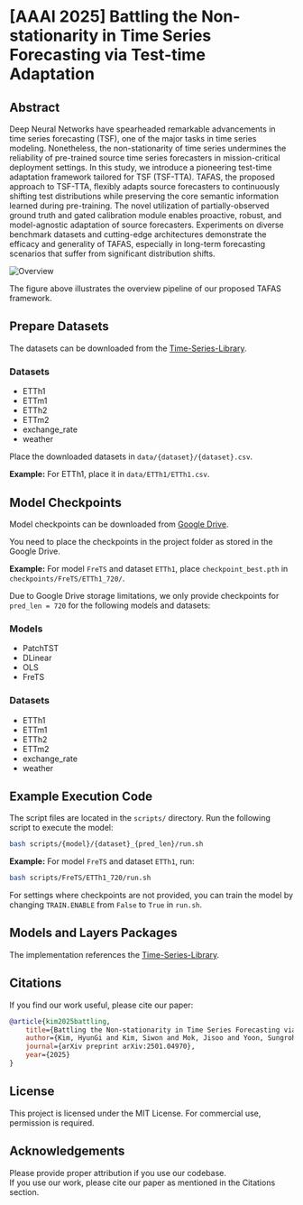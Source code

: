 # [AAAI 2025] Battling the Non-stationarity in Time Series Forecasting via Test-time Adaptation

## Abstract
Deep Neural Networks have spearheaded remarkable advancements in time series forecasting (TSF), one of the major tasks in time series modeling. Nonetheless, the non-stationarity of time series undermines the reliability of pre-trained source time series forecasters in mission-critical deployment settings. 
In this study, we introduce a pioneering test-time adaptation framework tailored for TSF (TSF-TTA). TAFAS, the proposed approach to TSF-TTA, flexibly adapts source forecasters to continuously shifting test distributions while preserving the core semantic information learned during pre-training. The novel utilization of partially-observed ground truth and gated calibration module enables proactive, robust, and model-agnostic adaptation of source forecasters. 
Experiments on diverse benchmark datasets and cutting-edge architectures demonstrate the efficacy and generality of TAFAS, especially in long-term forecasting scenarios that suffer from significant distribution shifts.

![Overview](./overview.png)

The figure above illustrates the overview pipeline of our proposed TAFAS framework.

## Prepare Datasets
The datasets can be downloaded from the [Time-Series-Library](https://github.com/thuml/Time-Series-Library).

### Datasets
- ETTh1
- ETTm1
- ETTh2
- ETTm2
- exchange_rate
- weather

Place the downloaded datasets in `data/{dataset}/{dataset}.csv`.

**Example:** For ETTh1, place it in `data/ETTh1/ETTh1.csv`.

## Model Checkpoints
Model checkpoints can be downloaded from [Google Drive](https://drive.google.com/drive/folders/16UdpRYf3BLRfem2LXLspN78dW4MOJkbn?usp=sharing). 

You need to place the checkpoints in the project folder as stored in the Google Drive.

**Example:** For model `FreTS` and dataset `ETTh1`, place `checkpoint_best.pth` in `checkpoints/FreTS/ETTh1_720/`.

Due to Google Drive storage limitations, we only provide checkpoints for `pred_len = 720` for the following models and datasets:

### Models
- PatchTST
- DLinear
- OLS
- FreTS

### Datasets
- ETTh1
- ETTm1
- ETTh2
- ETTm2
- exchange_rate
- weather

## Example Execution Code
The script files are located in the `scripts/` directory. Run the following script to execute the model:

```bash
bash scripts/{model}/{dataset}_{pred_len}/run.sh
```

**Example:** For model `FreTS` and dataset `ETTh1`, run:

```bash
bash scripts/FreTS/ETTh1_720/run.sh
```

For settings where checkpoints are not provided, you can train the model by changing `TRAIN.ENABLE` from `False` to `True` in `run.sh`.

## Models and Layers Packages
The implementation references the [Time-Series-Library](https://github.com/thuml/Time-Series-Library).

## Citations
If you find our work useful, please cite our paper:

```bibtex
@article{kim2025battling,
    title={Battling the Non-stationarity in Time Series Forecasting via Test-time Adaptation},
    author={Kim, HyunGi and Kim, Siwon and Mok, Jisoo and Yoon, Sungroh},
    journal={arXiv preprint arXiv:2501.04970},
    year={2025}
}
```

## License
This project is licensed under the MIT License. For commercial use, permission is required.

## Acknowledgements
Please provide proper attribution if you use our codebase.  
If you use our work, please cite our paper as mentioned in the Citations section.